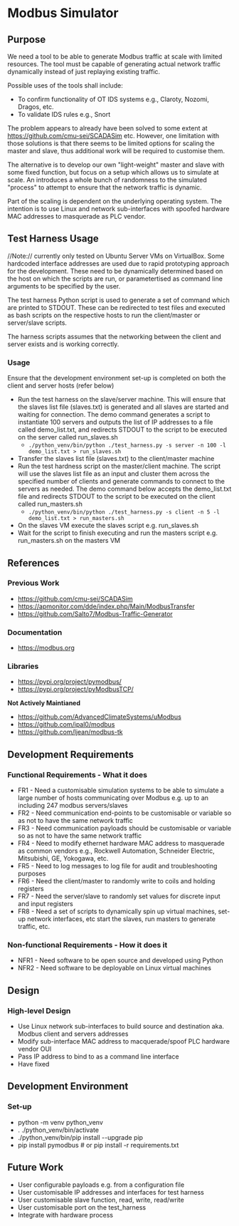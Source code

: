 # Modbus Simulator


## Purpose

We need a tool to be able to generate Modbus traffic at scale with limited resources. The tool must be capable of generating actual network traffic dynamically instead of just replaying existing traffic.

Possible uses of the tools shall include:

  * To confirm functionality of OT IDS systems e.g., Claroty, Nozomi, Dragos, etc.
  * To validate IDS rules e.g., Snort

The problem appears to already have been solved to some extent at https://github.com/cmu-sei/SCADASim etc. However, one limitation with those solutions is that there seems to be limited options for scaling the master and slave, thus additional work will be required to customise them.

The alternative is to develop our own "light-weight" master and slave with some fixed function, but focus on a setup which allows us to simulate at scale. An introduces a whole bunch of randomness to the simulated "process" to attempt to ensure that the network traffic is dynamic.

Part of the scaling is dependent on the underlying operating system. The intention is to use Linux and network sub-interfaces with spoofed hardware MAC addresses to masquerade as PLC vendor.

## Test Harness Usage

//Note:// currently only tested on Ubuntu Server VMs on VirtualBox. Some hardcoded interface addresses are used due to rapid prototyping approach for the development. These need to be dynamically determined based on the host on which the scripts are run, or parametertised as command line arguments to be specified by the user.

The test harness Python script is used to generate a set of command which are printed to STDOUT. These can be redirected to test files and executed as bash scripts on the respective hosts to run the client/master or server/slave scripts.

The harness scripts assumes that the networking between the client and server exists and is working correctly. 

### Usage

Ensure that the development environment set-up is completed on both the client and server hosts (refer below)

  - Run the test harness on the slave/server machine. This will ensure that the slaves list file (slaves.txt) is generated and all slaves are started and waiting for connection. The demo command generates a script to instantiate 100 servers and outputs the list of IP addresses to a file called demo_list.txt, and redirects STDOUT to the script to be executed on the server called run_slaves.sh
    - `./python_venv/bin/python ./test_harness.py -s server -n 100 -l demo_list.txt > run_slaves.sh`
  - Transfer the slaves list file (slaves.txt) to the client/master machine
  - Run the test hardness script on the master/client machine. The script will use the slaves list file as an input and cluster them across the specified number of clients and generate commands to connect to the servers as needed. The demo command below accepts the demo_list.txt file and redirects STDOUT to the script to be executed on the client called run_masters.sh
    - `./python_venv/bin/python ./test_harness.py -s client -n 5 -l demo_list.txt > run_masters.sh`
  - On the slaves VM execute the slaves script e.g. run_slaves.sh
  - Wait for the script to finish executing and run the masters script e.g. run_masters.sh on the masters VM

## References

### Previous Work

  * https://github.com/cmu-sei/SCADASim
  * https://apmonitor.com/dde/index.php/Main/ModbusTransfer
  * https://github.com/Salto7/Modbus-Traffic-Generator

### Documentation

  * https://modbus.org

### Libraries

  * https://pypi.org/project/pymodbus/
  * https://pypi.org/project/pyModbusTCP/

**Not Actively Maintianed**
  * https://github.com/AdvancedClimateSystems/uModbus 
  * https://github.com/ipal0/modbus
  * https://github.com/ljean/modbus-tk


## Development Requirements

### Functional Requirements - What it does

* FR1 - Need a customisable simulation systems to be able to simulate a large number of hosts communicating over Modbus e.g. up to an including 247 modbus servers/slaves
* FR2 - Need communication end-points to be customisable or variable so as not to have the same network traffic
* FR3 - Need communication payloads should be customisable or variable so as not to have the same network traffic
* FR4 - Need to modify ethernet hardware MAC address to masquerade as common vendors e.g., Rockwell Automation, Schneider Electric, Mitsubishi, GE, Yokogawa, etc.
* FR5 - Need to log messages to log file for audit and troubleshooting purposes
* FR6 - Need the client/master to randomly write to coils and holding registers
* FR7 - Need the server/slave to randomly set values for discrete input and input registers
* FR8 - Need a set of scripts to dynamically spin up virtual machines, set-up network interfaces, etc start the slaves, run masters to generate traffic, etc.

### Non-functional Requirements - How it does it

* NFR1 - Need software to be open source and developed using Python
* NFR2 - Need software to be deployable on Linux virtual machines


## Design

### High-level Design

* Use Linux network sub-interfaces to build source and destination aka. Modbus client and servers addresses
* Modify sub-interface MAC address to macquerade/spoof PLC hardware vendor OUI
* Pass IP address to bind to as a command line interface
* Have fixed 


## Development Environment

### Set-up

* python -m venv python_venv
* . ./python_venv/bin/activate
* ./python_venv/bin/pip install --upgrade pip
* pip install pymodbus # or pip install -r requirements.txt


## Future Work

* User configurable payloads e.g. from a configuration file
* User customisable IP addresses and interfaces for test harness
* User customisable slave function, read, write, read/write
* User customisable port on the test_harness
* Integrate with hardware process

